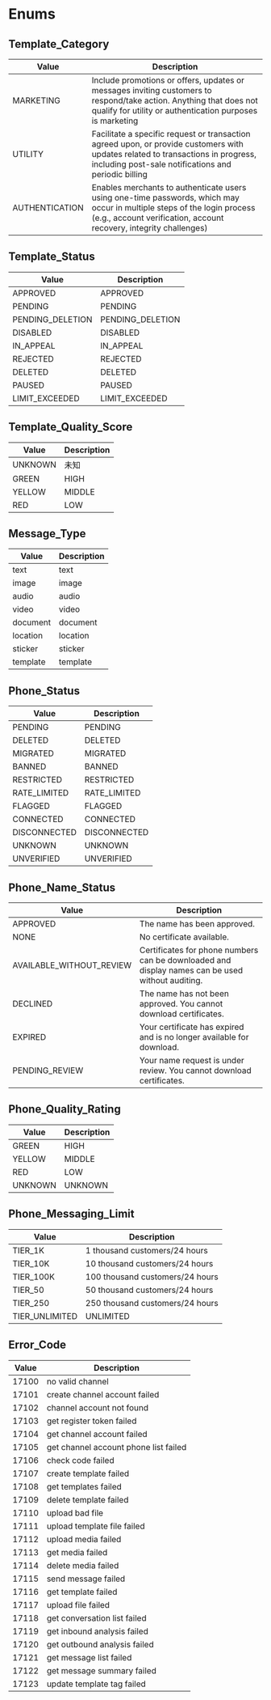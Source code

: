 # Enums

## Template_Category
| Value          | Description                                                                                                                                                                                   |
| -------------- | --------------------------------------------------------------------------------------------------------------------------------------------------------------------------------------------- |
| MARKETING      | Include promotions or offers, updates or messages inviting customers to respond/take action. Anything that does not qualify for utility or authentication purposes is marketing               |
| UTILITY        | Facilitate a specific request or transaction agreed upon, or provide customers with updates related to transactions in progress, including post-sale notifications and periodic billing       |
| AUTHENTICATION | Enables merchants to authenticate users using one-time passwords, which may occur in multiple steps of the login process (e.g., account verification, account recovery, integrity challenges) |

## Template_Status
| Value            | Description      |
| ---------------- | ---------------- |
| APPROVED         | APPROVED         |
| PENDING          | PENDING          |
| PENDING_DELETION | PENDING_DELETION |
| DISABLED         | DISABLED         |
| IN_APPEAL        | IN_APPEAL        |
| REJECTED         | REJECTED         |
| DELETED          | DELETED          |
| PAUSED           | PAUSED           |
| LIMIT_EXCEEDED   | LIMIT_EXCEEDED   |

## Template_Quality_Score
| Value   | Description |
| ------- | ----------- |
| UNKNOWN | 未知        |
| GREEN   | HIGH        |
| YELLOW  | MIDDLE      |
| RED     | LOW         |

## Message_Type
| Value    | Description |
| -------- | ----------- |
| text     | text        |
| image    | image       |
| audio    | audio       |
| video    | video       |
| document | document    |
| location | location    |
| sticker  | sticker     |
| template | template    |

## Phone_Status
| Value        | Description  |
| ------------ | ------------ |
| PENDING      | PENDING      |
| DELETED      | DELETED      |
| MIGRATED     | MIGRATED     |
| BANNED       | BANNED       |
| RESTRICTED   | RESTRICTED   |
| RATE_LIMITED | RATE_LIMITED |
| FLAGGED      | FLAGGED      |
| CONNECTED    | CONNECTED    |
| DISCONNECTED | DISCONNECTED |
| UNKNOWN      | UNKNOWN      |
| UNVERIFIED   | UNVERIFIED   |


## Phone_Name_Status
| Value                    | Description                                                                                      |
| ------------------------ | ------------------------------------------------------------------------------------------------ |
| APPROVED                 | The name has  been approved.                                                                     |
| NONE                     | No certificate available.                                                                        |
| AVAILABLE_WITHOUT_REVIEW | Certificates for phone numbers can be downloaded and display names can be used without auditing. |
| DECLINED                 | The name has not been approved. You cannot download certificates.                                |
| EXPIRED                  | Your certificate has expired and is no longer available for download.                            |
| PENDING_REVIEW           | Your name request is under review. You cannot download certificates.                             |


## Phone_Quality_Rating
| Value   | Description |
| ------- | ----------- |
| GREEN   | HIGH        |
| YELLOW  | MIDDLE      |
| RED     | LOW         |
| UNKNOWN | UNKNOWN     |


## Phone_Messaging_Limit
| Value          | Description                     |
| -------------- | ------------------------------- |
| TIER_1K        | 1 thousand customers/24 hours   |
| TIER_10K       | 10 thousand customers/24 hours  |
| TIER_100K      | 100 thousand customers/24 hours |
| TIER_50        | 50 thousand customers/24 hours  |
| TIER_250       | 250 thousand customers/24 hours |
| TIER_UNLIMITED | UNLIMITED                       |

## Error_Code
| Value | Description                           |
| ----- | ------------------------------------- |
| 17100 | no valid channel                      |
| 17101 | create channel account failed         |
| 17102 | channel account not found             |
| 17103 | get register token failed             |
| 17104 | get channel account failed            |
| 17105 | get channel account phone list failed |
| 17106 | check code failed                     |
| 17107 | create template failed                |
| 17108 | get templates failed                  |
| 17109 | delete template failed                |
| 17110 | upload bad file                       |
| 17111 | upload template file failed           |
| 17112 | upload media failed                   |
| 17113 | get media failed                      |
| 17114 | delete media failed                   |
| 17115 | send message failed                   |
| 17116 | get template failed                   |
| 17117 | upload file failed                    |
| 17118 | get conversation list failed          |
| 17119 | get inbound analysis failed           |
| 17120 | get outbound analysis failed          |
| 17121 | get message list failed               |
| 17122 | get message summary failed            |
| 17123 | update template tag failed            |